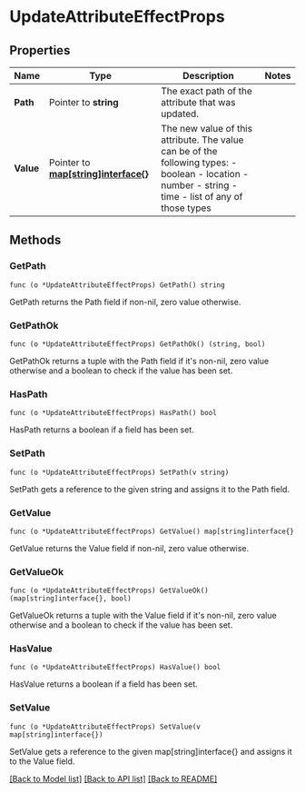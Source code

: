 # UpdateAttributeEffectProps

## Properties

Name | Type | Description | Notes
------------ | ------------- | ------------- | -------------
**Path** | Pointer to **string** | The exact path of the attribute that was updated. | 
**Value** | Pointer to [**map[string]interface{}**](.md) | The new value of this attribute. The value can be of the following types: - boolean - location - number - string - time - list of any of those types  | 

## Methods

### GetPath

`func (o *UpdateAttributeEffectProps) GetPath() string`

GetPath returns the Path field if non-nil, zero value otherwise.

### GetPathOk

`func (o *UpdateAttributeEffectProps) GetPathOk() (string, bool)`

GetPathOk returns a tuple with the Path field if it's non-nil, zero value otherwise
and a boolean to check if the value has been set.

### HasPath

`func (o *UpdateAttributeEffectProps) HasPath() bool`

HasPath returns a boolean if a field has been set.

### SetPath

`func (o *UpdateAttributeEffectProps) SetPath(v string)`

SetPath gets a reference to the given string and assigns it to the Path field.

### GetValue

`func (o *UpdateAttributeEffectProps) GetValue() map[string]interface{}`

GetValue returns the Value field if non-nil, zero value otherwise.

### GetValueOk

`func (o *UpdateAttributeEffectProps) GetValueOk() (map[string]interface{}, bool)`

GetValueOk returns a tuple with the Value field if it's non-nil, zero value otherwise
and a boolean to check if the value has been set.

### HasValue

`func (o *UpdateAttributeEffectProps) HasValue() bool`

HasValue returns a boolean if a field has been set.

### SetValue

`func (o *UpdateAttributeEffectProps) SetValue(v map[string]interface{})`

SetValue gets a reference to the given map[string]interface{} and assigns it to the Value field.


[[Back to Model list]](../README.md#documentation-for-models) [[Back to API list]](../README.md#documentation-for-api-endpoints) [[Back to README]](../README.md)


